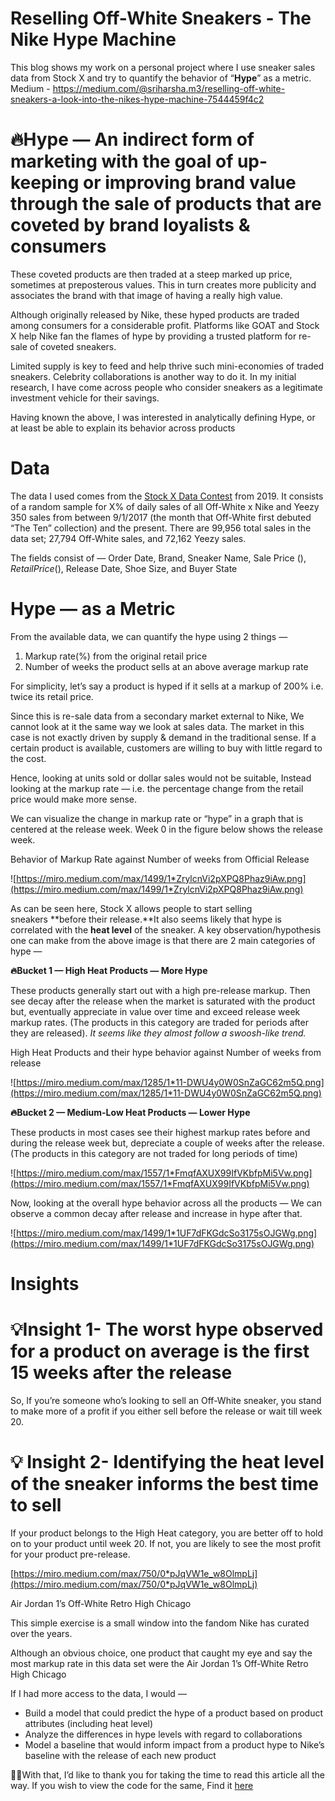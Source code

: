 # Reselling Off-White Sneakers - The Nike Hype Machine

This blog shows my work on a personal project where I use sneaker sales data from Stock X and try to quantify the behavior of “**Hype**” as a metric.
Medium - https://medium.com/@sriharsha.m3/reselling-off-white-sneakers-a-look-into-the-nikes-hype-machine-7544459f4c2

# **🔥Hype — An indirect form of marketing with the goal of up-keeping or improving brand value through the sale of products that are coveted by brand loyalists & consumers**

These coveted products are then traded at a steep marked up price, sometimes at preposterous values. This in turn creates more publicity and associates the brand with that image of having a really high value.

Although originally released by Nike, these hyped products are traded among consumers for a considerable profit. Platforms like GOAT and Stock X help Nike fan the flames of hype by providing a trusted platform for re-sale of coveted sneakers.

Limited supply is key to feed and help thrive such mini-economies of traded sneakers. Celebrity collaborations is another way to do it. In my initial research, I have come across people who consider sneakers as a legitimate investment vehicle for their savings.

Having known the above, I was interested in analytically defining Hype, or at least be able to explain its behavior across products

# **Data**

The data I used comes from the [Stock X Data Contest](https://stockx.com/news/the-2019-data-contest/) from 2019. It consists of a random sample for X% of daily sales of all Off-White x Nike and Yeezy 350 sales from between 9/1/2017 (the month that Off-White first debuted “The Ten” collection) and the present. There are 99,956 total sales in the data set; 27,794 Off-White sales, and 72,162 Yeezy sales.

The fields consist of — Order Date, Brand, Sneaker Name, Sale Price ($), Retail Price ($), Release Date, Shoe Size, and Buyer State

# **Hype — as a Metric**

From the available data, we can quantify the hype using 2 things —

1. Markup rate(%) from the original retail price
2. Number of weeks the product sells at an above average markup rate

For simplicity, let’s say a product is hyped if it sells at a markup of 200% i.e. twice its retail price.

Since this is re-sale data from a secondary market external to Nike, We cannot look at it the same way we look at sales data. The market in this case is not exactly driven by supply & demand in the traditional sense. If a certain product is available, customers are willing to buy with little regard to the cost.

Hence, looking at units sold or dollar sales would not be suitable, Instead looking at the markup rate — i.e. the percentage change from the retail price would make more sense.

We can visualize the change in markup rate or “hype” in a graph that is centered at the release week. Week 0 in the figure below shows the release week.

Behavior of Markup Rate against Number of weeks from Official Release

![https://miro.medium.com/max/1499/1*ZrylcnVi2pXPQ8Phaz9iAw.png](https://miro.medium.com/max/1499/1*ZrylcnVi2pXPQ8Phaz9iAw.png)

As can be seen here, Stock X allows people to start selling sneakers **before their release.**It also seems likely that hype is correlated with the **heat level** of the sneaker. A key observation/hypothesis one can make from the above image is that there are 2 main categories of hype —

**🔥Bucket 1 — High Heat Products — More Hype**

These products generally start out with a high pre-release markup. Then see decay after the release when the market is saturated with the product but, eventually appreciate in value over time and exceed release week markup rates. (The products in this category are traded for periods after they are released). *It seems like they almost follow a swoosh-like trend.*

High Heat Products and their hype behavior against Number of weeks from release

![https://miro.medium.com/max/1285/1*11-DWU4y0W0SnZaGC62m5Q.png](https://miro.medium.com/max/1285/1*11-DWU4y0W0SnZaGC62m5Q.png)

**🔥Bucket 2 — Medium-Low Heat Products — Lower Hype**

These products in most cases see their highest markup rates before and during the release week but, depreciate a couple of weeks after the release. (The products in this category are not traded for long periods of time)

![https://miro.medium.com/max/1557/1*FmqfAXUX99IfVKbfpMi5Vw.png](https://miro.medium.com/max/1557/1*FmqfAXUX99IfVKbfpMi5Vw.png)

Now, looking at the overall hype behavior across all the products — We can observe a common decay after release and increase in hype after that.

![https://miro.medium.com/max/1499/1*1UF7dFKGdcSo3175sOJGWg.png](https://miro.medium.com/max/1499/1*1UF7dFKGdcSo3175sOJGWg.png)

# **Insights**

# **💡Insight 1- The worst hype observed for a product on average is the first 15 weeks after the release**

So, If you’re someone who’s looking to sell an Off-White sneaker, you stand to make more of a profit if you either sell before the release or wait till week 20.

# **💡 Insight 2- Identifying the heat level of the sneaker informs the best time to sell**

If your product belongs to the High Heat category, you are better off to hold on to your product until week 20. If not, you are likely to see the most profit for your product pre-release.

[https://miro.medium.com/max/750/0*pJqVW1e_w8OlmpLj](https://miro.medium.com/max/750/0*pJqVW1e_w8OlmpLj)

Air Jordan 1’s Off-White Retro High Chicago

This simple exercise is a small window into the fandom Nike has curated over the years.

Although an obvious choice, one product that caught my eye and say the most markup rate in this data set were the Air Jordan 1’s Off-White Retro High Chicago

If I had more access to the data, I would —

- Build a model that could predict the hype of a product based on product attributes (including heat level)
- Analyze the differences in hype levels with regard to collaborations
- Model a baseline that would inform impact from a product hype to Nike’s baseline with the release of each new product

🐱‍👤With that, I’d like to thank you for taking the time to read this article all the way. If you wish to view the code for the same, Find it [here](https://github.com/srmanj/Nike-Hype-Machine/blob/master/Nike-off-white-hype-measurement.ipynb)
